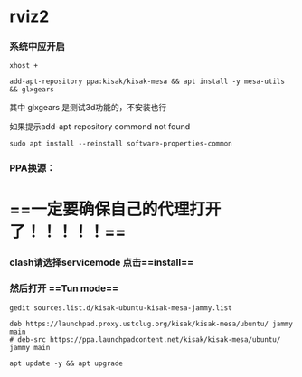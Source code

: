 # rviz2 



### 系统中应开启

```shell
xhost +
```

```shell
add-apt-repository ppa:kisak/kisak-mesa && apt install -y mesa-utils && glxgears
```

其中 glxgears 是测试3d功能的，不安装也行

如果提示add-apt-repository commond not found
   
    sudo apt install --reinstall software-properties-common

### PPA换源：

# ==一定要确保自己的代理打开了！！！！！==

### clash请选择servicemode 点击==install==

### 然后打开 ==Tun mode==

    gedit sources.list.d/kisak-ubuntu-kisak-mesa-jammy.list
    
    deb https://launchpad.proxy.ustclug.org/kisak/kisak-mesa/ubuntu/ jammy main
    # deb-src https://ppa.launchpadcontent.net/kisak/kisak-mesa/ubuntu/ jammy main
    
    apt update -y && apt upgrade